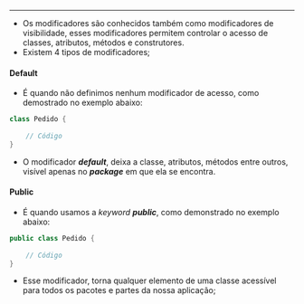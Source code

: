 ___
- Os modificadores são conhecidos também como modificadores de visibilidade, esses modificadores permitem controlar o acesso de classes, atributos, métodos e construtores.
- Existem 4 tipos de modificadores;

#### Default
- É quando não definimos nenhum modificador de acesso, como demostrado no exemplo abaixo:
```java
class Pedido {
	
	// Código
}
```
- O modificador ***default***, deixa a classe, atributos, métodos entre outros, visível apenas no ***package*** em que ela se encontra.

#### Public
- É quando usamos a *keyword* ***public***, como demonstrado no exemplo abaixo:
```java
public class Pedido {
	
	// Código
}
```
- Esse modificador, torna qualquer elemento de uma classe acessível para todos os pacotes e partes da nossa aplicação;